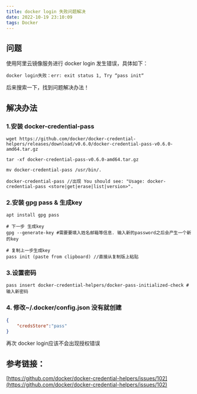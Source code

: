 ```yaml
---
title: docker login 失败问题解决
date: 2022-10-19 23:10:09
tags: Docker
---
```


## 问题

使用阿里云镜像服务进行 docker login 发生错误，具体如下：


```
docker login失败：err: exit status 1, Try “pass init“
```

后来搜索一下，找到问题解决办法！

## 解决办法



### 1.安装 docker-credential-pass
```
wget https://github.com/docker/docker-credential-helpers/releases/download/v0.6.0/docker-credential-pass-v0.6.0-amd64.tar.gz

tar -xf docker-credential-pass-v0.6.0-amd64.tar.gz

mv docker-credential-pass /usr/bin/.

docker-credential-pass //出现 You should see: "Usage: docker-credential-pass <store|get|erase|list|version>".

```

### 2.安装 gpg pass & 生成key
```
apt install gpg pass

# 下一步 生成key
gpg --generate-key #需要要填入姓名邮箱等信息. 输入新的password之后会产生一个新的key

# 复制上一步生成key
pass init (paste from clipboard) //直接从复制版上粘贴

```
### 3.设置密码
```
pass insert docker-credential-helpers/docker-pass-initialized-check # 输入新密码
```


### 4. 修改~/.docker/config.json 没有就创建
```json
{
    "credsStore":"pass" 
}
```

再次 docker login应该不会出现授权错误

## 参考链接：

[https://github.com/docker/docker-credential-helpers/issues/102](https://github.com/docker/docker-credential-helpers/issues/102)

